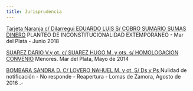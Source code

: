 ```yaml
---
title: Jurisprudencia
---
```

[Tarjeta Naranja c/ Dilarregui EDUARDO LUIS S/ COBRO SUMARIO SUMAS DINERO](https://sitio-mediadores.netlify.com/fallos/tarjeta-naranja-s-a-c-dilarregui-eduardo-luis-s-cobro-sumario-sumas-dinero/index.html) PLANTEO DE INCONSTITUCIONALIDAD 
EXTEMPORÁNEO - Mar del Plata - Junio 2018

[SUAREZ DARIO V.y ot. c/ SUAREZ HUGO M. y ots. s/ HOMOLOGACION CONVENIO](https://sitio-mediadores.netlify.com/fallos/suarez-dario-v-y-ot-c-suarez-hugo-m-y-ots-s-homologacion-convenio/index.html) Menores.  Mar del Plata, Mayo de 2014

[BOMBARA SANDRA D. C/ LOVERO NAHUEL M. y ot. S/ Ds y Ps  ](https://sitio-mediadores.netlify.com/fallos/bombara-sandra-d-c-lovero-nahuel-m-y-ot-s-ds-y-ps/index.html)Nulidad de notificación - No responde - Reapertura - Lomas de Zamora, Agosto de 2016 .-
